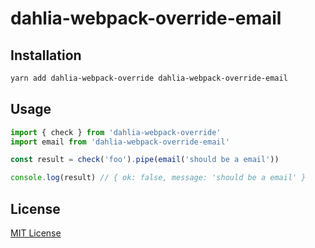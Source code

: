 # dahlia-webpack-override-email

## Installation

```sh
yarn add dahlia-webpack-override dahlia-webpack-override-email
```

## Usage

```js
import { check } from 'dahlia-webpack-override'
import email from 'dahlia-webpack-override-email'

const result = check('foo').pipe(email('should be a email'))

console.log(result) // { ok: false, message: 'should be a email' }
```

## License

[MIT License](https://github.com/forsigner/dahlia-webpack-override/blob/master/LICENSE)
